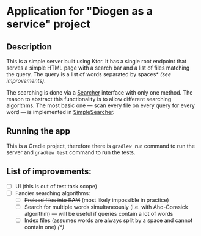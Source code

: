 # Application for "Diogen as a service" project

## Description

This is a simple server built using Ktor. It has a single root endpoint that serves a simple HTML page with a search bar and a list of files matching the query. The query is a list of words separated by spaces* _(see improvements)_.

The searching is done via a [Searcher](src/main/kotlin/me/dl33/Searcher.kt) interface with only one method. The reason to abstract this functionality is to allow different searching algorithms. The most basic one &mdash; scan every file on every query for every word &mdash; is implemented in [SimpleSearcher](src/main/kotlin/me/dl33/SimpleSearcher.kt).

## Running the app

This is a Gradle project, therefore there is `gradlew run` command to run the server and `gradlew test` command to run the tests.

## List of improvements:
- [ ] UI (this is out of test task scope)
- [ ] Fancier searching algorithms:
  * [ ] ~~Preload files into RAM~~ (most likely impossible in practice)
  * [ ] Search for multiple words simultaneously (i.e. with Aho-Corasick algorithm) &mdash; will be useful if queries contain a lot of words
  * [ ] Index files (assumes words are always split by a space and cannot contain one) _(*)_
